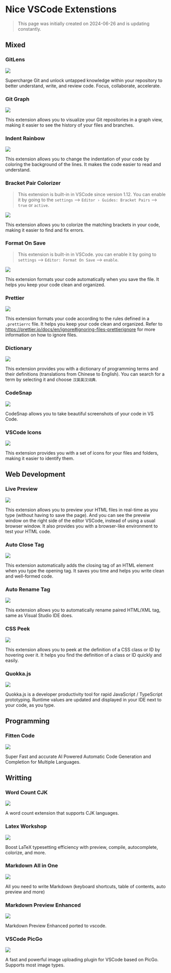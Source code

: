 <!-- 
/*  
 * Copyright (c) 2024 YiDing, all rights reserved. 
 *  
 * This is an example file of the site. You can freely copy,
 * fork, clone and download the file to your local machine.
 * But attention to replace it by your own file before you
 * deploying the site.
 */
-->

# Nice VSCode Extenstions

>This page was initially created on 2024-06-26 and is updating constantly.

## Mixed

<!-- <input checked disabled type="checkbox"> -->

### GitLens

<div class="center"><img src="https://imagebank-0.oss-cn-beijing.aliyuncs.com/VS-PicGo/2024-07-06-13-37-45_Nice VSCode Extenstions_.jpg"/></div>

Supercharge Git and unlock untapped knowledge within your repository to better understand, write, and review code. Focus, collaborate, accelerate.

### Git Graph

<div class="center"><img src="https://imagebank-0.oss-cn-beijing.aliyuncs.com/VS-PicGo/2024-07-06-13-30-19_Nice VSCode Extenstions_.jpg"/></div>

This extension allows you to visualize your Git repositories in a graph view, making it easier to see the history of your files and branches.

### Indent Rainbow

<div class="center"><img src="https://imagebank-0.oss-cn-beijing.aliyuncs.com/VS-PicGo/Nice VSCode Extenstions--2024-06-27-00-00-06.png"/></div>

This extension allows you to change the indentation of your code by coloring the background of the lines. It makes the code easier to read and understand.

### Bracket Pair Colorizer

> This extension is built-in in VSCode since version 1.12. You can enable it by going to the `settings` --> `Editor › Guides: Bracket Pairs` --> `true` or `active`.

<div class="center"><img src="https://imagebank-0.oss-cn-beijing.aliyuncs.com/VS-PicGo/2024-07-05-18-11-57_Nice VSCode Extenstions_.jpg"/></div>

This extension allows you to colorize the matching brackets in your code, making it easier to find and fix errors.

### Format On Save

> This extension is built-in in VSCode. you can enable it by going to `settings` --> `Editor: Format On Save` --> `enable`.

<div class="center"><img src="https://imagebank-0.oss-cn-beijing.aliyuncs.com/VS-PicGo/2024-07-05-18-14-01_Nice VSCode Extenstions_.jpg"/></div>

This extension formats your code automatically when you save the file. It helps you keep your code clean and organized.

### Prettier

<div class="center"><img src="https://imagebank-0.oss-cn-beijing.aliyuncs.com/VS-PicGo/Nice VSCode Extenstions--2024-06-28-01-58-39.png"/></div>

This extension formats your code according to the rules defined in a `.prettierrc` file. It helps you keep your code clean and organized. Refer to https://prettier.io/docs/en/ignore#ignoring-files-prettierignore for more information on how to ignore files.


### Dictionary

<div class="center"><img src="https://imagebank-0.oss-cn-beijing.aliyuncs.com/VS-PicGo/Nice VSCode Extenstions--2024-06-27-00-35-58.png"/></div>

This extension provides you with a dictionary of programming terms and their definitions (translations from Chinese to English). You can search for a term by selecting it and choose `汉英英汉词典`.

### CodeSnap

<div class="center"><img src="https://imagebank-0.oss-cn-beijing.aliyuncs.com/VS-PicGo/Nice VSCode Extenstions--2024-06-27-00-40-43.png"/></div>

CodeSnap allows you to take beautiful screenshots of your code in VS Code.

### VSCode Icons

<div class="center"><img src="https://imagebank-0.oss-cn-beijing.aliyuncs.com/VS-PicGo/Nice VSCode Extenstions--2024-06-27-00-45-46.png"/></div>


This extension provides you with a set of icons for your files and folders, making it easier to identify them.


## Web Development

### Live Preview

<div class="center"><img src="https://imagebank-0.oss-cn-beijing.aliyuncs.com/VS-PicGo/Nice VSCode Extenstions--2024-06-26-23-51-15.png"/></div>

This extension allows you to preview your HTML files in real-time as you type (without having to save the page).
And you can see the preveiw window on the right side of the editor VSCode, instead of using a usual browser window. It also provides you with a browser-like environment to test your HTML code.

### Auto Close Tag

<div class="center"><img src="https://imagebank-0.oss-cn-beijing.aliyuncs.com/VS-PicGo/Nice VSCode Extenstions--2024-06-27-00-33-06.png"/></div>

This extension automatically adds the closing tag of an HTML element when you type the opening tag. It saves you time and helps you write clean and well-formed code.

### Auto Rename Tag

<div class="center"><img src="https://imagebank-0.oss-cn-beijing.aliyuncs.com/VS-PicGo/Nice VSCode Extenstions--2024-06-27-00-34-38.png"/></div>

This extension allows you to automatically rename paired HTML/XML tag, same as Visual Studio IDE does.

### CSS Peek

<div class="center"><img src="https://imagebank-0.oss-cn-beijing.aliyuncs.com/VS-PicGo/Nice VSCode Extenstions--2024-06-27-00-29-16.png"/></div>


This extension allows you to peek at the definition of a CSS class or ID by hovering over it. It helps you find the definition of a class or ID quickly and easily.

### Quokka.js

<div class="center"><img src="https://imagebank-0.oss-cn-beijing.aliyuncs.com/VS-PicGo/Nice VSCode Extenstions--2024-06-27-00-37-28.png"/></div>

Quokka.js is a developer productivity tool for rapid JavaScript / TypeScript prototyping. Runtime values are updated and displayed in your IDE next to your code, as you type.

## Programming 

### Fitten Code

<div class="center"><img src="https://imagebank-0.oss-cn-beijing.aliyuncs.com/VS-PicGo/2024-07-05-18-17-09_Nice VSCode Extenstions_.jpg"/></div>

Super Fast and accurate AI Powered Automatic Code Generation and Completion for Multiple Languages.

## Writting

### Word Count CJK

<div class="center"><img src="https://imagebank-0.oss-cn-beijing.aliyuncs.com/VS-PicGo/Nice VSCode Extenstions--2024-06-28-01-11-03.png"/></div>

A word count extension that supports CJK languages.

### Latex Workshop

<div class="center"><img src="https://imagebank-0.oss-cn-beijing.aliyuncs.com/VS-PicGo/2024-07-05-18-17-49_Nice VSCode Extenstions_.jpg"/></div>

Boost LaTeX typesetting efficiency with preview, compile, autocomplete, colorize, and more.

### Markdown All in One 

<div class="center"><img src="https://imagebank-0.oss-cn-beijing.aliyuncs.com/VS-PicGo/2024-07-05-18-18-39_Nice VSCode Extenstions_.jpg"/></div>

All you need to write Markdown (keyboard shortcuts, table of contents, auto preview and more)

### Markdown Preview Enhanced 

<div class="center"><img src="https://imagebank-0.oss-cn-beijing.aliyuncs.com/VS-PicGo/2024-07-05-18-19-06_Nice VSCode Extenstions_.png"/></div>

Markdown Preview Enhanced ported to vscode.

### VSCode PicGo

<div class="center"><img src="https://imagebank-0.oss-cn-beijing.aliyuncs.com/VS-PicGo/2024-07-05-18-20-03_Nice VSCode Extenstions_.jpg"/></div>

A fast and powerful image uploading plugin for VSCode based on PicGo. Supports most image types.